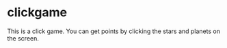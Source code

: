 # clickgame
This is a click game.
You can get points by clicking the stars and planets on the screen.

